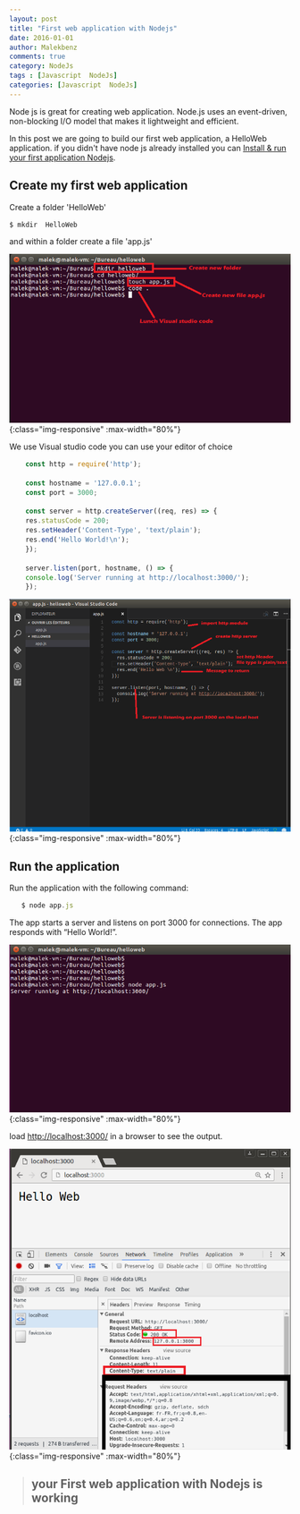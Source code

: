 ```yaml
---
layout: post
title: "First web application with Nodejs"
date: 2016-01-01
author: Malekbenz
comments: true
category: NodeJs
tags : [Javascript  NodeJs]
categories: [Javascript  NodeJs]
---
```

Node js is great for creating web application. Node.js uses an event-driven, non-blocking I/O model that makes it lightweight and efficient.

In this post we are going to build our first web application, a HelloWeb application. if you didn't have node js already installed you can [Install & run your first application Nodejs](/blog/2015/12/22/install-run-your-first-application-nodejs).  

## Create my first web application  

Create a folder 'HelloWeb'

```javascript
$ mkdir  HelloWeb
```
and within a folder create a file 'app.js'


![CMD](/images/helloweb/cmd.png){:class="img-responsive" :max-width="80%"}

We use Visual studio code you can use your editor of choice 

```javascript
    const http = require('http');

    const hostname = '127.0.0.1';
    const port = 3000;

    const server = http.createServer((req, res) => {
    res.statusCode = 200;
    res.setHeader('Content-Type', 'text/plain');
    res.end('Hello World!\n');
    });

    server.listen(port, hostname, () => {
    console.log('Server running at http://localhost:3000/');
    });
```

![vs code](/images/helloweb/vscode.png){:class="img-responsive" :max-width="80%"}


## Run the application 
    
Run the application  with the following command: 

```javascript
   $ node app.js
```
The app starts a server and listens on port 3000 for connections. The app responds with “Hello World!”.

![vs code](/images/helloweb/launch.png){:class="img-responsive" :max-width="80%"}

load [http://localhost:3000/](http://localhost:3000/) in a browser to see the output.


![vs code](/images/helloweb/web.png){:class="img-responsive" :max-width="80%"}


>
> ## **your First web application with Nodejs is working**
>


